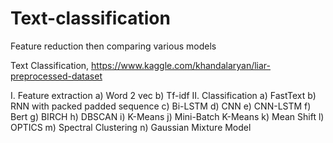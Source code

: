 # Text-classification
Feature reduction then comparing various models

Text Classification, https://www.kaggle.com/khandalaryan/liar-preprocessed-dataset

I. Feature extraction
  a) Word 2 vec
  b) Tf-idf
II. Classification
  a) FastText
  b) RNN with packed padded sequence
  c) Bi-LSTM
  d) CNN
  e) CNN-LSTM
  f) Bert
  g) BIRCH
  h) DBSCAN
  i) K-Means
  j) Mini-Batch K-Means
  k) Mean Shift
  l) OPTICS
  m) Spectral Clustering
  n) Gaussian Mixture Model
